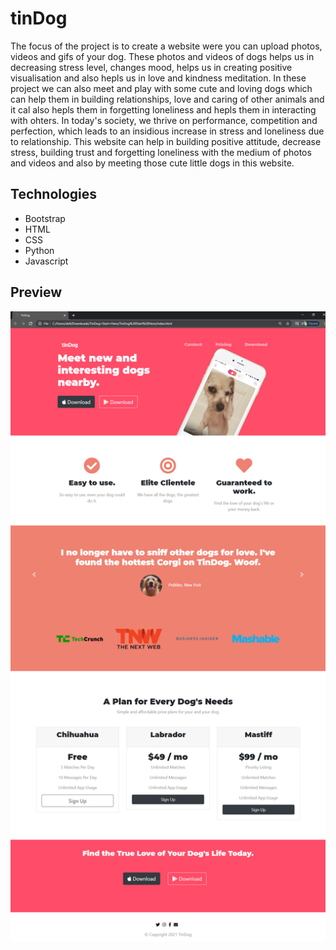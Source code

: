 # tinDog
The focus of the project is to create a website were you can upload photos, videos and gifs of your dog. These photos and videos of dogs helps us in decreasing stress level, changes mood, helps us in creating positive visualisation and also hepls us in love and kindness meditation. In these project we can also meet and play with some cute and loving dogs which can help them in building relationships, love and caring of other animals and it cal also hepls them in forgetting loneliness and hepls them in interacting with ohters. In today's society, we thrive on performance, competition and perfection, which leads to an insidious increase in stress and loneliness due to relationship. This website can help in building positive attitude, decrease stress, building trust and forgetting loneliness with the medium of photos and videos and also by meeting those cute little dogs in this website. 

## Technologies
- Bootstrap
- HTML
- CSS
- Python
- Javascript

## Preview
![tinDog Preview](https://github.com/udaydontula/tinDog/blob/master/images/screenshot.png)

